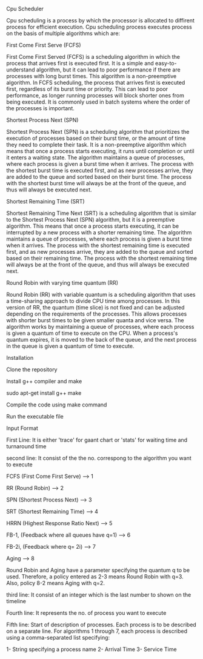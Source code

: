 Cpu Scheduler

Cpu scheduling is a process by which the processor is allocated to diffirent process for efficient execution. Cpu scheduling process executes process on the basis of multiple algorithms which are:

First Come First Serve (FCFS)

First Come First Served (FCFS) is a scheduling algorithm in which the process that arrives first is executed first. It is a simple and easy-to-understand algorithm, but it can lead to poor performance if there are processes with long burst times. This algorithm is a non-preemptive algorithm. In FCFS scheduling, the process that arrives first is executed first, regardless of its burst time or priority. This can lead to poor performance, as longer running processes will block shorter ones from being executed. It is commonly used in batch systems where the order of the processes is important.

Shortest Process Next (SPN)

Shortest Process Next (SPN) is a scheduling algorithm that prioritizes the execution of processes based on their burst time, or the amount of time they need to complete their task. It is a non-preemptive algorithm which means that once a process starts executing, it runs until completion or until it enters a waiting state. The algorithm maintains a queue of processes, where each process is given a burst time when it arrives. The process with the shortest burst time is executed first, and as new processes arrive, they are added to the queue and sorted based on their burst time. The process with the shortest burst time will always be at the front of the queue, and thus will always be executed next.

Shortest Remaining Time (SRT)

Shortest Remaining Time Next (SRT) is a scheduling algorithm that is similar to the Shortest Process Next (SPN) algorithm, but it is a preemptive algorithm. This means that once a process starts executing, it can be interrupted by a new process with a shorter remaining time. The algorithm maintains a queue of processes, where each process is given a burst time when it arrives. The process with the shortest remaining time is executed first, and as new processes arrive, they are added to the queue and sorted based on their remaining time. The process with the shortest remaining time will always be at the front of the queue, and thus will always be executed next.

Round Robin with varying time quantum (RR)

Round Robin (RR) with variable quantum is a scheduling algorithm that uses a time-sharing approach to divide CPU time among processes. In this version of RR, the quantum (time slice) is not fixed and can be adjusted depending on the requirements of the processes. This allows processes with shorter burst times to be given smaller quanta and vice versa. The algorithm works by maintaining a queue of processes, where each process is given a quantum of time to execute on the CPU. When a process's quantum expires, it is moved to the back of the queue, and the next process in the queue is given a quantum of time to execute.

Installation

Clone the repository

Install g++ compiler and make

sudo apt-get install g++ make

Compile the code using make command

Run the executable file

Input Format

First Line:  It is either 'trace' for gaant chart or 'stats' for waiting time and turnaround time

second line: It consist of the the no. correspong to the algorithm you want to execute

FCFS (First Come First Serve) --> 1

RR (Round Robin) --> 2

SPN (Shortest Process Next) --> 3

SRT (Shortest Remaining Time) --> 4

HRRN (Highest Response Ratio Next) --> 5

FB-1, (Feedback where all queues have q=1) --> 6

FB-2i, (Feedback where q= 2i) --> 7

Aging --> 8

Round Robin and Aging have a parameter specifying the quantum q to be used. Therefore, a policy entered as 2-3 means Round Robin with q=3. Also, policy 8-2 means Aging with q=2.

third line: It consist of an integer which is the last number to shown on the timeline

Fourth line: It represents the no. of process you want to execute 

Fifth line: Start of description of processes. Each process is to be described on a separate line. For algorithms 1 through 7, each process is described using a comma-separated list specifying:

1- String specifying a process name
2- Arrival Time
3- Service Time






